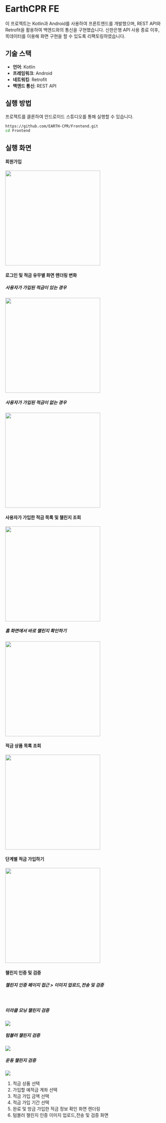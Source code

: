 # EarthCPR FE

이 프로젝트는 Kotlin과 Android를 사용하여 프론트엔드를 개발했으며, REST API와 Retrofit을 활용하여 백엔드와의 통신을 구현했습니다.
신한은행 API 사용 종료 이후, 목데이터를 이용해 화면 구현을 할 수 있도록 리팩토링하였습니다.

## 기술 스택

- **언어**: Kotlin
- **프레임워크**: Android
- **네트워킹**: Retrofit
- **백엔드 통신**: REST API

## 실행 방법

프로젝트를 클론하여 안드로이드 스튜디오를 통해 실행할 수 있습니다.

```bash
https://github.com/EARTH-CPR/Frontend.git
cd Frontend
```

## 실행 화면
#### 회원가입
<img src="./readmeImage/join.gif" width=300px>

#### 로그인 및 적금 유무별 화면 렌더링 변화
##### 사용자가 가입된 적금이 있는 경우
<img src="./readmeImage/login.gif" width=300px>

##### 사용자가 가입된 적금이 없는 경우
<img src="./readmeImage/login_nosavings.gif" width=300px>

#### 사용자가 가입한 적금 목록 및 챌린지 조회
<img src="./readmeImage/check_my_savings_challenge.gif" width=300px>

##### 홈 화면에서 바로 챌린지 확인하기
<img src="./readmeImage/check_challenge_from_home.gif" width=300px>

#### 적금 상품 목록 조회
<img src="./readmeImage/saving_product_list.gif" width=300px>

#### 단계별 적금 가입하기
<img src="./readmeImage/create_mysaving.gif" width=300px>

#### 챌린지 인증 및 검증 
##### 챌린지 인증 페이지 접근 > 이미지 업로드,전송 및 검증 
<br>

##### 미라클 모닝 챌린지 검증
<img src="./readmeImage/leeyunho/video/MiracleMorningVerification.gif" >
<br>

##### 텀블러 챌린지 검증
<img src="./readmeImage/leeyunho/video/TumblerVerification.gif" >
<br>

##### 운동 챌린지 검증
<img src="./readmeImage/leeyunho/video/WorkOutVerification.gif" >
<br>

1. 적금 상품 선택 <br>
2. 가입할 예적금 계좌 선택 <br>
3. 적금 가입 금액 선택 <br>
4. 적금 가입 기간 선택 <br>
5. 완료 및 방금 가입한 적금 정보 확인 화면 렌더링 <br>
6. 텀블러 챌린지 인증 이미지 업로드,전송 및 검증 화면 <br> 


